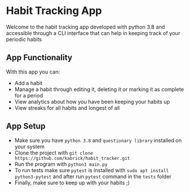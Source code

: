 # Habit Tracking App

Welcome to the habit tracking app developed with python 3.8 and accessible through a CLI interface that can help in keeping track of your periodic habits

## App Functionality
With this app you can:

* Add a habit 
* Manage a habit through editing it, deleting it or marking it as complete for a period
* View analytics about how you have been keeping your habits up
* View streaks for all habits and longest of all


## App Setup

* Make sure you have ```python 3.8``` and ```questionary library``` installed on your system
* Clone the project with ```git clone https://github.com/kabrick/habit_tracker.git```
* Run the program with ```python3 main.py```
* To run tests make sure ```pytest``` is installed with ```sudo apt install python3-pytest``` and after run ```pytest``` command in the ```tests``` folder 
* Finally, make sure to keep up with your habits ;)
